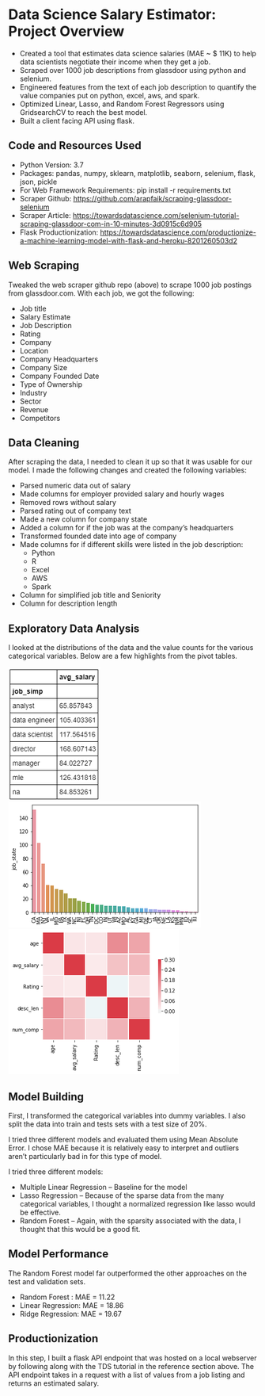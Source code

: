 # Data Science Salary Estimator: Project Overview
* Created a tool that estimates data science salaries (MAE ~ $ 11K) to help data scientists negotiate their income when they get a job.
* Scraped over 1000 job descriptions from glassdoor using python and selenium.
* Engineered features from the text of each job description to quantify the value companies put on python, excel, aws, and spark.
* Optimized Linear, Lasso, and Random Forest Regressors using GridsearchCV to reach the best model.
* Built a client facing API using flask.

## Code and Resources Used
- Python Version: 3.7
- Packages: pandas, numpy, sklearn, matplotlib, seaborn, selenium, flask, json, pickle
- For Web Framework Requirements: pip install -r requirements.txt
- Scraper Github: https://github.com/arapfaik/scraping-glassdoor-selenium
- Scraper Article: https://towardsdatascience.com/selenium-tutorial-scraping-glassdoor-com-in-10-minutes-3d0915c6d905
- Flask Productionization: https://towardsdatascience.com/productionize-a-machine-learning-model-with-flask-and-heroku-8201260503d2

## Web Scraping
Tweaked the web scraper github repo (above) to scrape 1000 job postings from glassdoor.com. With each job, we got the following:
   * Job title
   * Salary Estimate
   * Job Description
   * Rating
   * Company
   * Location
   * Company Headquarters
   * Company Size
   * Company Founded Date
   * Type of Ownership
   * Industry
   * Sector
   * Revenue
   * Competitors
   
## Data Cleaning
After scraping the data, I needed to clean it up so that it was usable for our model. I made the following changes and created the following variables:
   * Parsed numeric data out of salary
   * Made columns for employer provided salary and hourly wages
   * Removed rows without salary
   * Parsed rating out of company text
   * Made a new column for company state
   * Added a column for if the job was at the company’s headquarters
   * Transformed founded date into age of company
   * Made columns for if different skills were listed in the job description:
       - Python
       - R
       - Excel
       - AWS
       - Spark
   * Column for simplified job title and Seniority
   * Column for description length
   
## Exploratory Data Analysis
I looked at the distributions of the data and the value counts for the various categorical variables. Below are a few highlights from the pivot tables.
   
   ![alt text](https://github.com/Akash-U/ds_salary_proj/blob/master/salary_by_job_title.PNG "Salary by position")
   ![alt text](https://github.com/Akash-U/ds_salary_proj/blob/master/positions_by_state.png "Job Opportunities by State")
   ![alt text](https://github.com/Akash-U/ds_salary_proj/blob/master/correlation_visual.png "Correlations")
   
## Model Building
First, I transformed the categorical variables into dummy variables. I also split the data into train and tests sets with a test size of 20%.

I tried three different models and evaluated them using Mean Absolute Error. I chose MAE because it is relatively easy to interpret and outliers aren’t particularly bad in for this type of model.

I tried three different models:
   * Multiple Linear Regression – Baseline for the model
   * Lasso Regression – Because of the sparse data from the many categorical variables, I thought a normalized regression like lasso would be effective.
   * Random Forest – Again, with the sparsity associated with the data, I thought that this would be a good fit.
   
## Model Performance
The Random Forest model far outperformed the other approaches on the test and validation sets.
   * Random Forest : MAE = 11.22
   * Linear Regression: MAE = 18.86
   * Ridge Regression: MAE = 19.67
   
## Productionization
In this step, I built a flask API endpoint that was hosted on a local webserver by following along with the TDS tutorial in the reference section above. The API endpoint takes in a request with a list of values from a job listing and returns an estimated salary.
   
   

